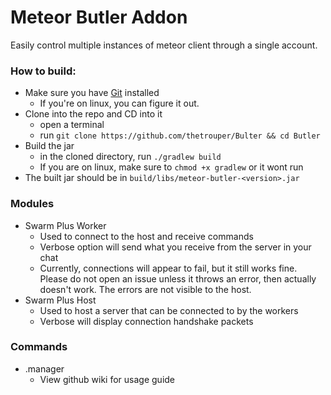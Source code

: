 # Meteor Butler Addon

Easily control multiple instances of meteor client through a single account.

### How to build:  
- Make sure you have [Git](https://git-scm.com/download/win) installed
  - If you're on linux, you can figure it out.
- Clone into the repo and CD into it
  - open a terminal 
  - run `git clone https://github.com/thetrouper/Bulter && cd Butler`
- Build the jar
  - in the cloned directory, run `./gradlew build`
  - If you are on linux, make sure to `chmod +x gradlew` or it wont run
- The built jar should be in `build/libs/meteor-butler-<version>.jar`

### Modules
- Swarm Plus Worker
  - Used to connect to the host and receive commands
  - Verbose option will send what you receive from the server in your chat
  - Currently, connections will appear to fail, but it still works fine. Please do not open an issue unless it throws an error, then actually doesn't work. The errors are not visible to the host.
- Swarm Plus Host
  - Used to host a server that can be connected to by the workers
  - Verbose will display connection handshake packets
### Commands
- .manager
  - View github wiki for usage guide
